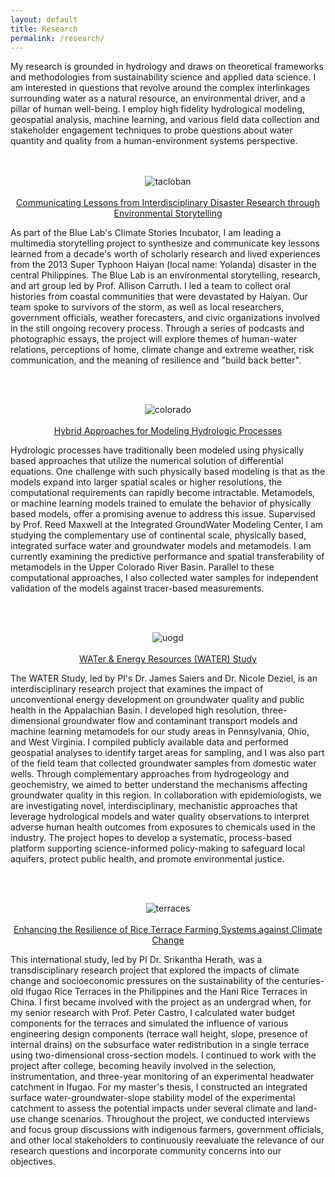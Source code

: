 ```yaml
---
layout: default
title: Research
permalink: /research/
---
```


My research is grounded in hydrology and draws on theoretical frameworks and methodologies from sustainability science and applied data science. I am interested in questions that revolve around the complex interlinkages surrounding water as a natural resource, an environmental driver, and a pillar of human well-being. I employ high fidelity hydrological modeling, geospatial analysis, machine learning, and various field data collection and stakeholder engagement techniques to probe questions about water quantity and quality from a human-environment systems perspective.
<br /><br /><br />
<p align="center">
  <img src="tacloban.png" alt="tacloban" />
  <br /><br /><a href="https://bluelab.allisoncarruth.com/projects-page/climate-stories-incubator/" title="bluelab">Communicating Lessons from Interdisciplinary Disaster Research through Environmental Storytelling</a>
</p>
<p align="left"> 
As part of the Blue Lab's Climate Stories Incubator, I am leading a multimedia storytelling project to synthesize and communicate key lessons learned from a decade's worth of scholarly research and lived experiences from the 2013 Super Typhoon Haiyan (local name: Yolanda) disaster in the central Philippines. The Blue Lab is an environmental storytelling, research, and art group led by Prof. Allison Carruth. I led a team to collect oral histories from coastal communities that were devastated by Haiyan. Our team spoke to survivors of the storm, as well as local researchers, government officials, weather forecasters, and civic organizations involved in the still ongoing recovery process. Through a series of podcasts and photographic essays, the project will explore themes of human-water relations, perceptions of home, climate change and extreme weather, risk communication, and the meaning of resilience and "build back better".
</p>
<br /><br />
<p align="center">
  <img src="colorado.png" alt="colorado" />
  <br /><br /><a href="http://maxwell.princeton.edu/" title="igwmc">Hybrid Approaches for Modeling Hydrologic Processes</a>
</p>
<p align="left"> 
Hydrologic processes have traditionally been modeled using physically based approaches that utilize the numerical solution of differential equations. One challenge with such physically based modeling is that as the models expand into larger spatial scales or higher resolutions, the computational requirements can rapidly become intractable. Metamodels, or machine learning models trained to emulate the behavior of physically based models, offer a promising avenue to address this issue. Supervised by Prof. Reed Maxwell at the Integrated GroundWater Modeling Center, I am studying the complementary use of continental scale, physically based, integrated surface water and groundwater models and metamodels. I am currently examining the predictive performance and spatial transferability of metamodels in the Upper Colorado River Basin. Parallel to these computational approaches, I also collected water samples for independent validation of the models against tracer-based measurements.
</p>
<br /><br />
<p align="center">
  <img src="uogd.png" alt="uogd" />
  <br /><br /><a href="https://medicine.yale.edu/lab/deziel/projects/drinking-water/appalachia/" title="water">WATer & Energy Resources (WATER) Study</a>
</p>
<p align="left"> 
  The WATER Study, led by PI's Dr. James Saiers and Dr. Nicole Deziel, is an interdisciplinary research project that examines the impact of unconventional energy development on groundwater quality and public health in the Appalachian Basin. I developed high resolution, three-dimensional groundwater flow and contaminant transport models and machine learning metamodels for our  study areas in Pennsylvania, Ohio, and West Virginia. I compiled publicly available data and performed geospatial analyses to identify target areas for sampling, and I was also part of the field team that collected groundwater samples from domestic water wells. Through complementary approaches from hydrogeology and geochemistry, we aimed to better understand the mechanisms affecting groundwater quality in this region. In collaboration with epidemiologists, we are investigating novel, interdisciplinary, mechanistic approaches that leverage hydrological models and water quality observations to interpret adverse human health outcomes from exposures to chemicals used in the industry. The project hopes to develop a systematic, process-based platform supporting science-informed policy-making to safeguard local aquifers, protect public health, and promote environmental justice.
</p>
<br /><br />
<p align="center">
  <img src="terraces.png" alt="terraces" />
   <br /><br /><a href="https://www.apn-gcr.org/project/developing-ecosystem-based-adaptation-strategies-for-enhancing-resilience-of-rice-terrace-farming-systems-against-climate-change/" title="terraces">Enhancing the Resilience of Rice Terrace Farming Systems against Climate Change</a>
</p>
<p align="left">
  This international study, led by PI Dr. Srikantha Herath, was a transdisciplinary research project that explored the impacts of climate change and socioeconomic pressures on the sustainability of the centuries-old Ifugao Rice Terraces in the Philippines and the Hani Rice Terraces in China. I first became involved with the project as an undergrad when, for my senior research with Prof. Peter Castro, I calculated water budget components for the terraces and simulated the influence of various engineering design components (terrace wall height, slope, presence of internal drains) on the subsurface water redistribution in a single terrace using two-dimensional cross-section models. I continued to work with the project after college, becoming heavily involved in the selection, instrumentation, and three-year monitoring of an experimental headwater catchment in Ifugao. For my master's thesis, I constructed an integrated surface water-groundwater-slope stability model of the experimental catchment to assess the potential impacts under several climate and land-use change scenarios. Throughout the project, we conducted interviews and focus group discussions with indigenous farmers, government officials, and other local stakeholders to continuously reevaluate the relevance of our research questions and incorporate community concerns into our objectives.
</p>
<br /><br />